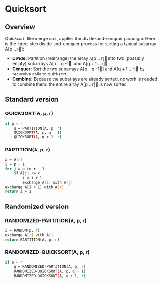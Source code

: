 # Quicksort

## Overview

Quicksort, like merge sort, applies the divide-and-conquer paradigm. Here is the three-step divide-and-conquer process for sorting a typical subarray A\[p .. r\]:

* **Divide:** Partition \(rearrange\) the array A\[p .. r\] into two \(possibly empty\) subarrays A\[p .. q -1\] and A\[q + 1 .. r\].
* **Conquer:** Sort the two subarrays A\[p .. q -1\] and A\[q + 1 .. r\] by recursive calls to quicksort.
* **Combine:** Because the subarrays are already sorted, no work is needed to combine them: the entire array A\[p .. r\] is now sorted.

## Standard version

### QUICKSORT\(A, p, r\)

```bash
if p < r
    q = PARTITION(A, p, r)
    QUICKSORT(A, p, q - 1)
    QUICKSORT(A, q + 1, r)
```

### PARTITION\(A, p, r\)

```bash
x = A[r]
i = p - 1
for j = p to r - 1
    if A[j] <= x
        i = i + 1
        exchange A[i] with A[j]
exchange A[i + 1] with A[r]
return i + 1
```

## Randomized version

### RANDOMIZED-PARTITION\(A, p, r\)

```bash
i = RANDOM(p, r)
exchange A[r] with A[i]
return PARTITION(A, p, r)
```

### RANDOMIZED-QUICKSORT\(A, p, r\)

```bash
if p < r
    q = RANDOMIZED-PARTITION(A, p, r)
    RANDOMIZED-QUICKSORT(A, p, q - 1)
    RANDOMIZED-QUICKSORT(A, q + 1, r)
```


